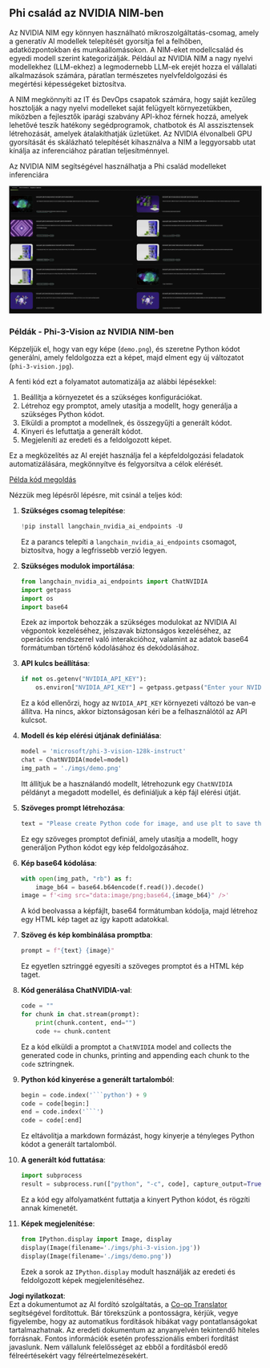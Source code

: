 <!--
CO_OP_TRANSLATOR_METADATA:
{
  "original_hash": "7b08e277df2a9307f861ae54bc30c772",
  "translation_date": "2025-05-09T10:00:35+00:00",
  "source_file": "md/01.Introduction/02/06.NVIDIA.md",
  "language_code": "hu"
}
-->
## Phi család az NVIDIA NIM-ben

Az NVIDIA NIM egy könnyen használható mikroszolgáltatás-csomag, amely a generatív AI modellek telepítését gyorsítja fel a felhőben, adatközpontokban és munkaállomásokon. A NIM-eket modellcsalád és egyedi modell szerint kategorizálják. Például az NVIDIA NIM a nagy nyelvi modellekhez (LLM-ekhez) a legmodernebb LLM-ek erejét hozza el vállalati alkalmazások számára, páratlan természetes nyelvfeldolgozási és megértési képességeket biztosítva.

A NIM megkönnyíti az IT és DevOps csapatok számára, hogy saját kezűleg hosztolják a nagy nyelvi modelleket saját felügyelt környezetükben, miközben a fejlesztők iparági szabvány API-khoz férnek hozzá, amelyek lehetővé teszik hatékony segédprogramok, chatbotok és AI asszisztensek létrehozását, amelyek átalakíthatják üzletüket. Az NVIDIA élvonalbeli GPU gyorsítását és skálázható telepítését kihasználva a NIM a leggyorsabb utat kínálja az inferenciához páratlan teljesítménnyel.

Az NVIDIA NIM segítségével használhatja a Phi család modelleket inferenciára

![nim](../../../../../translated_images/Phi-NIM.45af94d89220fbbbc85f8da0379150a29cc88c3dd8ec417b1d3b7237bbe1c58a.hu.png)

### **Példák - Phi-3-Vision az NVIDIA NIM-ben**

Képzeljük el, hogy van egy képe (`demo.png`), és szeretne Python kódot generálni, amely feldolgozza ezt a képet, majd elment egy új változatot (`phi-3-vision.jpg`).

A fenti kód ezt a folyamatot automatizálja az alábbi lépésekkel:

1. Beállítja a környezetet és a szükséges konfigurációkat.
2. Létrehoz egy promptot, amely utasítja a modellt, hogy generálja a szükséges Python kódot.
3. Elküldi a promptot a modellnek, és összegyűjti a generált kódot.
4. Kinyeri és lefuttatja a generált kódot.
5. Megjeleníti az eredeti és a feldolgozott képet.

Ez a megközelítés az AI erejét használja fel a képfeldolgozási feladatok automatizálására, megkönnyítve és felgyorsítva a célok elérését.

[Példa kód megoldás](../../../../../code/06.E2E/E2E_Nvidia_NIM_Phi3_Vision.ipynb)

Nézzük meg lépésről lépésre, mit csinál a teljes kód:

1. **Szükséges csomag telepítése**:
    ```python
    !pip install langchain_nvidia_ai_endpoints -U
    ```  
    Ez a parancs telepíti a `langchain_nvidia_ai_endpoints` csomagot, biztosítva, hogy a legfrissebb verzió legyen.

2. **Szükséges modulok importálása**:
    ```python
    from langchain_nvidia_ai_endpoints import ChatNVIDIA
    import getpass
    import os
    import base64
    ```  
    Ezek az importok behozzák a szükséges modulokat az NVIDIA AI végpontok kezeléséhez, jelszavak biztonságos kezeléséhez, az operációs rendszerrel való interakcióhoz, valamint az adatok base64 formátumban történő kódolásához és dekódolásához.

3. **API kulcs beállítása**:
    ```python
    if not os.getenv("NVIDIA_API_KEY"):
        os.environ["NVIDIA_API_KEY"] = getpass.getpass("Enter your NVIDIA API key: ")
    ```  
    Ez a kód ellenőrzi, hogy az `NVIDIA_API_KEY` környezeti változó be van-e állítva. Ha nincs, akkor biztonságosan kéri be a felhasználótól az API kulcsot.

4. **Modell és kép elérési útjának definiálása**:
    ```python
    model = 'microsoft/phi-3-vision-128k-instruct'
    chat = ChatNVIDIA(model=model)
    img_path = './imgs/demo.png'
    ```  
    Itt állítjuk be a használandó modellt, létrehozunk egy `ChatNVIDIA` példányt a megadott modellel, és definiáljuk a kép fájl elérési útját.

5. **Szöveges prompt létrehozása**:
    ```python
    text = "Please create Python code for image, and use plt to save the new picture under imgs/ and name it phi-3-vision.jpg."
    ```  
    Ez egy szöveges promptot definiál, amely utasítja a modellt, hogy generáljon Python kódot egy kép feldolgozásához.

6. **Kép base64 kódolása**:
    ```python
    with open(img_path, "rb") as f:
        image_b64 = base64.b64encode(f.read()).decode()
    image = f'<img src="data:image/png;base64,{image_b64}" />'
    ```  
    A kód beolvassa a képfájlt, base64 formátumban kódolja, majd létrehoz egy HTML kép taget az így kapott adatokkal.

7. **Szöveg és kép kombinálása promptba**:
    ```python
    prompt = f"{text} {image}"
    ```  
    Ez egyetlen sztringgé egyesíti a szöveges promptot és a HTML kép taget.

8. **Kód generálása ChatNVIDIA-val**:
    ```python
    code = ""
    for chunk in chat.stream(prompt):
        print(chunk.content, end="")
        code += chunk.content
    ```  
    Ez a kód elküldi a promptot a `ChatNVIDIA` model and collects the generated code in chunks, printing and appending each chunk to the `code` sztringnek.

9. **Python kód kinyerése a generált tartalomból**:
    ```python
    begin = code.index('```python') + 9  
    code = code[begin:]  
    end = code.index('```')
    code = code[:end]
    ```  
    Ez eltávolítja a markdown formázást, hogy kinyerje a tényleges Python kódot a generált tartalomból.

10. **A generált kód futtatása**:
    ```python
    import subprocess
    result = subprocess.run(["python", "-c", code], capture_output=True)
    ```  
    Ez a kód egy alfolyamatként futtatja a kinyert Python kódot, és rögzíti annak kimenetét.

11. **Képek megjelenítése**:
    ```python
    from IPython.display import Image, display
    display(Image(filename='./imgs/phi-3-vision.jpg'))
    display(Image(filename='./imgs/demo.png'))
    ```  
    Ezek a sorok az `IPython.display` modult használják az eredeti és feldolgozott képek megjelenítéséhez.

**Jogi nyilatkozat**:  
Ezt a dokumentumot az AI fordító szolgáltatás, a [Co-op Translator](https://github.com/Azure/co-op-translator) segítségével fordítottuk. Bár törekszünk a pontosságra, kérjük, vegye figyelembe, hogy az automatikus fordítások hibákat vagy pontatlanságokat tartalmazhatnak. Az eredeti dokumentum az anyanyelvén tekintendő hiteles forrásnak. Fontos információk esetén professzionális emberi fordítást javaslunk. Nem vállalunk felelősséget az ebből a fordításból eredő félreértésekért vagy félreértelmezésekért.